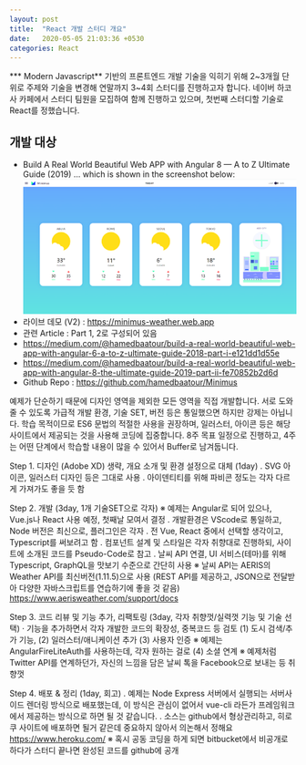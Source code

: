 ```yaml
---
layout: post
title:  "React 개발 스터디 개요"
date:   2020-05-05 21:03:36 +0530
categories: React 
---
```


*** Modern Javascript** 기반의 프론트엔드 개발 기술을 익히기 위해 2~3개월 단위로 주제와 기술을 변경해 연말까지 3~4회 스터디를 진행하고자 합니다. 네이버 하코사 카페에서 스터디 팀원을 모집하여 함께 진행하고 있으며, 첫번째 스터디할 기술로 React를 정했습니다.

## 개발 대상
- Build A Real World Beautiful Web APP with Angular 8 — A to Z Ultimate Guide (2019)
... which is shown in the screenshot below:
![React eather Application Screenshot](/assets/minus.png)
- 라이브 데모 (V2) : https://minimus-weather.web.app
- 관련 Article : Part 1, 2로 구성되어 있음
- https://medium.com/@hamedbaatour/build-a-real-world-beautiful-web-app-with-angular-6-a-to-z-ultimate-guide-2018-part-i-e121dd1d55e
- https://medium.com/@hamedbaatour/build-a-real-world-beautiful-web-app-with-angular-8-the-ultimate-guide-2019-part-ii-fe70852b2d6d
- Github Repo : https://github.com/hamedbaatour/Minimus

예제가 단순하기 때문에 디자인 영역을 제외한 모든 영역을 직접 개발합니다.
서로 도와줄 수 있도록 가급적 개발 환경, 기술 SET, 버전 등은 통일했으면 하지만 강제는 아닙니다.
학습 목적이므로 ES6 문법의 적절한 사용을 권장하며, 
일러스터, 아이콘 등은 해당 사이트에서 제공되는 것을 사용해 코딩에 집중합니다.
8주 목표 일정으로 진행하고, 4주는 어떤 단계에서 학습할 내용이 많을 수 있어서 Buffer로 남겨둡니다.

   Step 1. 디자인 (Adobe XD) 생략, 개요 소개 및 환경 설정으로 대체 (1day)
      . SVG 아이콘, 일러스터 디자인 등은 그대로 사용
      . 아이덴티티를 위해 파비콘 정도는 각자 다르게 가져가도 좋을 듯 함

   Step 2. 개발 (3day, 1개 기술SET으로 각자)
     ※ 예제는 Angular로 되어 있으나, Vue.js나 React 사용 예정, 첫째날 모여서 결정
     . 개발환경은 VScode로 통일하고, Node 버전은 최신으로, 플러그인은 각자
     . 전 Vue, React 중에서 선택할 생각이고, Typescript를 써보려고 함
     . 컴포넌트 설계 및 스타일은 각자 취향대로 진행하되, 사이트에 소개된 코드를 Pseudo-Code로 참고
     . 날씨 API 연결, UI 서비스(테마)를 위해 Typescript, GraphQL을 맛보기 수준으로 간단히 사용
     ※ 날씨 API는 AERIS의 Weather API를 최신버전(1.11.5)으로 사용 
       (REST API를 제공하고, JSON으로 전달받아 다양한 자바스크립트를 연습하기에 좋을 것 같음)
       https://www.aerisweather.com/support/docs 

   Step 3. 코드 리뷰 및 기능 추가, 리팩토링 (3day, 각자 취향껏/실력껏 기능 및 기술 선택)
     · 기능을 추가하면서 각자 개발한 코드의 확장성, 중복코드 등 검토
       (1) 도시 검색/추가 기능, 
       (2) 일러스터/애니케이션 추가 
       (3) 사용자 인증 
        ※ 예제는 AngularFireLiteAuth를 사용하는데, 각자 원하는 걸로
       (4) 소셜 연계 
        ※ 예제처럼 Twitter API를 연계하던가, 자신의 느낌을 담은 날씨 톡을 Facebook으로 보내는 등 취향껏

   Step 4. 배포 & 정리 (1day, 회고)
      . 예제는 Node Express 서버에서 실행되는 서버사이드 렌더링 방식으로 배포했는데,
        이 방식은 관심이 없어서 vue-cli 라든가 프레임워크에서 제공하는 방식으로 하면 될 것 같습니다.
      . 소스는 github에서 형상관리하고, 히로쿠 사이트에 배포하면 될거 같은데 중요하지 않아서 의논해서 정해요     
         https://www.heroku.com/
         ※ 혹시 공동 코딩을 하게 되면 bitbucket에서 비공개로 하다가 스터디 끝나면 완성된 코드를 github에 공개
